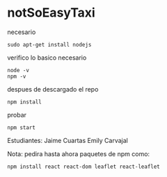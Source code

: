 # notSoEasyTaxi


necesario
```
sudo apt-get install nodejs
```

verifico lo basico necesario
```
node -v
npm -v
```

despues de descargado el repo
```
npm install
```

probar
```
npm start
```

Estudiantes:
Jaime Cuartas
Emily Carvajal

Nota: 
pedira hasta ahora paquetes de npm como:
```
npm install react react-dom leaflet react-leaflet
```
